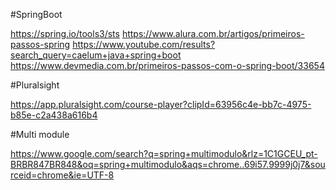 #SpringBoot

https://spring.io/tools3/sts
https://www.alura.com.br/artigos/primeiros-passos-spring
https://www.youtube.com/results?search_query=caelum+java+spring+boot
https://www.devmedia.com.br/primeiros-passos-com-o-spring-boot/33654


#Pluralsight

https://app.pluralsight.com/course-player?clipId=63956c4e-bb7c-4975-b85e-c2a438a616b4


#Multi module

https://www.google.com/search?q=spring+multimodulo&rlz=1C1GCEU_pt-BRBR847BR848&oq=spring+multimodulo&aqs=chrome..69i57.9999j0j7&sourceid=chrome&ie=UTF-8
